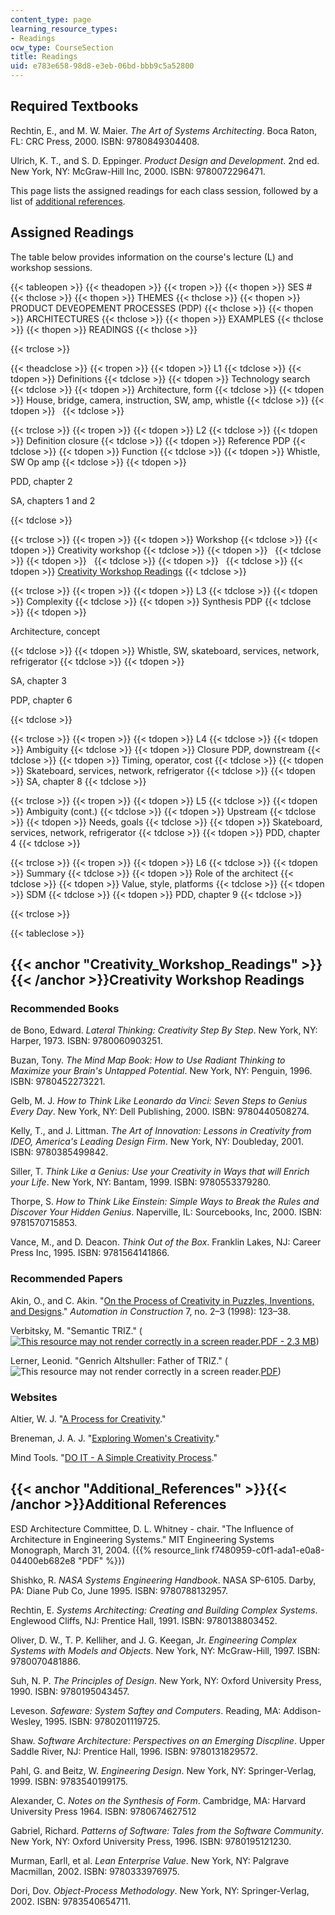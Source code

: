 ```yaml
---
content_type: page
learning_resource_types:
- Readings
ocw_type: CourseSection
title: Readings
uid: e783e658-98d8-e3eb-06bd-bbb9c5a52800
---
```


Required Textbooks
------------------

Rechtin, E., and M. W. Maier. _The Art of Systems Architecting_. Boca Raton, FL: CRC Press, 2000. ISBN: 9780849304408.

Ulrich, K. T., and S. D. Eppinger. _Product Design and Development_. 2nd ed. New York, NY: McGraw-Hill Inc, 2000. ISBN: 9780072296471.

This page lists the assigned readings for each class session, followed by a list of [additional references](#Additional_References).

Assigned Readings
-----------------

The table below provides information on the course's lecture (L) and workshop sessions.

{{< tableopen >}}
{{< theadopen >}}
{{< tropen >}}
{{< thopen >}}
SES #
{{< thclose >}}
{{< thopen >}}
THEMES
{{< thclose >}}
{{< thopen >}}
PRODUCT DEVEOPEMENT PROCESSES (PDP)
{{< thclose >}}
{{< thopen >}}
ARCHITECTURES
{{< thclose >}}
{{< thopen >}}
EXAMPLES
{{< thclose >}}
{{< thopen >}}
READINGS
{{< thclose >}}

{{< trclose >}}

{{< theadclose >}}
{{< tropen >}}
{{< tdopen >}}
L1
{{< tdclose >}}
{{< tdopen >}}
Definitions
{{< tdclose >}}
{{< tdopen >}}
Technology search
{{< tdclose >}}
{{< tdopen >}}
Architecture, form
{{< tdclose >}}
{{< tdopen >}}
House, bridge, camera, instruction, SW, amp, whistle
{{< tdclose >}}
{{< tdopen >}}
 
{{< tdclose >}}

{{< trclose >}}
{{< tropen >}}
{{< tdopen >}}
L2
{{< tdclose >}}
{{< tdopen >}}
Definition closure
{{< tdclose >}}
{{< tdopen >}}
Reference PDP
{{< tdclose >}}
{{< tdopen >}}
Function
{{< tdclose >}}
{{< tdopen >}}
Whistle, SW Op amp
{{< tdclose >}}
{{< tdopen >}}


PDD, chapter 2

SA, chapters 1 and 2


{{< tdclose >}}

{{< trclose >}}
{{< tropen >}}
{{< tdopen >}}
Workshop
{{< tdclose >}}
{{< tdopen >}}
Creativity workshop
{{< tdclose >}}
{{< tdopen >}}
 
{{< tdclose >}}
{{< tdopen >}}
 
{{< tdclose >}}
{{< tdopen >}}
 
{{< tdclose >}}
{{< tdopen >}}
[Creativity Workshop Readings](#Creativity_Workshop_Readings)
{{< tdclose >}}

{{< trclose >}}
{{< tropen >}}
{{< tdopen >}}
L3
{{< tdclose >}}
{{< tdopen >}}
Complexity
{{< tdclose >}}
{{< tdopen >}}
Synthesis PDP
{{< tdclose >}}
{{< tdopen >}}


Architecture, concept


{{< tdclose >}}
{{< tdopen >}}
Whistle, SW, skateboard, services, network, refrigerator
{{< tdclose >}}
{{< tdopen >}}


SA, chapter 3

PDP, chapter 6


{{< tdclose >}}

{{< trclose >}}
{{< tropen >}}
{{< tdopen >}}
L4
{{< tdclose >}}
{{< tdopen >}}
Ambiguity
{{< tdclose >}}
{{< tdopen >}}
Closure PDP, downstream
{{< tdclose >}}
{{< tdopen >}}
Timing, operator, cost
{{< tdclose >}}
{{< tdopen >}}
Skateboard, services, network, refrigerator
{{< tdclose >}}
{{< tdopen >}}
SA, chapter 8
{{< tdclose >}}

{{< trclose >}}
{{< tropen >}}
{{< tdopen >}}
L5
{{< tdclose >}}
{{< tdopen >}}
Ambiguity (cont.)
{{< tdclose >}}
{{< tdopen >}}
Upstream
{{< tdclose >}}
{{< tdopen >}}
Needs, goals
{{< tdclose >}}
{{< tdopen >}}
Skateboard, services, network, refrigerator
{{< tdclose >}}
{{< tdopen >}}
PDD, chapter 4
{{< tdclose >}}

{{< trclose >}}
{{< tropen >}}
{{< tdopen >}}
L6
{{< tdclose >}}
{{< tdopen >}}
Summary
{{< tdclose >}}
{{< tdopen >}}
Role of the architect
{{< tdclose >}}
{{< tdopen >}}
Value, style, platforms
{{< tdclose >}}
{{< tdopen >}}
SDM
{{< tdclose >}}
{{< tdopen >}}
PDD, chapter 9
{{< tdclose >}}

{{< trclose >}}

{{< tableclose >}}

{{< anchor "Creativity_Workshop_Readings" >}}{{< /anchor >}}Creativity Workshop Readings
----------------------------------------------------------------------------------------

### Recommended Books

de Bono, Edward. _Lateral Thinking: Creativity Step By Step_. New York, NY: Harper, 1973. ISBN: 9780060903251.

Buzan, Tony. _The Mind Map Book: How to Use Radiant Thinking to Maximize your Brain's Untapped Potential_. New York, NY: Penguin, 1996. ISBN: 9780452273221.

Gelb, M. J. _How to Think Like Leonardo da Vinci: Seven Steps to Genius Every Day_. New York, NY: Dell Publishing, 2000. ISBN: 9780440508274.

Kelly, T., and J. Littman. _The Art of Innovation: Lessons in Creativity from IDEO, America's Leading Design Firm_. New York, NY: Doubleday, 2001. ISBN: 9780385499842.

Siller, T. _Think Like a Genius: Use your Creativity in Ways that will Enrich your Life_. New York, NY: Bantam, 1999. ISBN: 9780553379280.

Thorpe, S. _How to Think Like Einstein: Simple Ways to Break the Rules and Discover Your Hidden Genius_. Naperville, IL: Sourcebooks, Inc, 2000. ISBN: 9781570715853.

Vance, M., and D. Deacon. _Think Out of the Box_. Franklin Lakes, NJ: Career Press Inc, 1995. ISBN: 9781564141866.

### Recommended Papers

Akin, O., and C. Akin. "[On the Process of Creativity in Puzzles, Inventions, and Designs](http://dx.doi.org/10.1016/S0926-5805(97)00057-5)." _Automation in Construction_ 7, no. 2–3 (1998): 123–38.

Verbitsky, M. "Semantic TRIZ." ([![This resource may not render correctly in a screen reader.](/images/inacessible.gif)PDF - 2.3 MB](https://pdfs.semanticscholar.org/a3fe/e18cae12fb8a57a966442fbf40e387d0fc98.pdf?_ga=2.9647862.237155237.1566834416-159250059.1566239404))

Lerner, Leonid. "Genrich Altshuller: Father of TRIZ." (![This resource may not render correctly in a screen reader.](/images/inacessible.gif)[PDF](http://www.aitriz.org/articles/TRIZFeatures/30383039-4D6973687261.pdf))

### Websites

Altier, W. J. "[A Process for Creativity](http://www.winstonbrill.com/bril001/html/article_index/articles/1-50/article22_body.html)."

Breneman, J. A. J. "[Exploring Women's Creativity](http://web.archive.org/web/20170813083913/http://www.womenfolk.com/creativity/)."

Mind Tools. "[DO IT - A Simple Creativity Process](http://www.mindtools.com/pages/article/newCT_09.htm)."

{{< anchor "Additional_References" >}}{{< /anchor >}}Additional References
--------------------------------------------------------------------------

ESD Architecture Committee, D. L. Whitney - chair. "The Influence of Architecture in Engineering Systems." MIT Engineering Systems Monograph, March 31, 2004. ({{% resource_link f7480959-c0f1-ada1-e0a8-04400eb682e8 "PDF" %}})

Shishko, R. _NASA Systems Engineering Handbook_. NASA SP-6105. Darby, PA: Diane Pub Co, June 1995. ISBN: 9780788132957.

Rechtin, E. _Systems Architecting: Creating and Building Complex Systems_. Englewood Cliffs, NJ: Prentice Hall, 1991. ISBN: 9780138803452.

Oliver, D. W., T. P. Kelliher, and J. G. Keegan, Jr. _Engineering Complex Systems with Models and Objects_. New York, NY: McGraw-Hill, 1997. ISBN: 9780070481886.

Suh, N. P. _The Principles of Design_. New York, NY: Oxford University Press, 1990. ISBN: 9780195043457.

Leveson. _Safeware: System Saftey and Computers_. Reading, MA: Addison-Wesley, 1995. ISBN: 9780201119725.

Shaw. _Software Architecture: Perspectives on an Emerging Discpline_. Upper Saddle River, NJ: Prentice Hall, 1996. ISBN: 9780131829572.

Pahl, G. and Beitz, W. _Engineering Design_. New York, NY: Springer-Verlag, 1999. ISBN: 9783540199175.

Alexander, C. _Notes on the Synthesis of Form_. Cambridge, MA: Harvard University Press 1964. ISBN: 9780674627512

Gabriel, Richard. _Patterns of Software: Tales from the Software Community_. New York, NY: Oxford University Press, 1996. ISBN: 9780195121230.

Murman, Earll, et al. _Lean Enterprise Value_. New York, NY: Palgrave Macmillan, 2002. ISBN: 9780333976975.

Dori, Dov. _Object-Process Methodology_. New York, NY: Springer-Verlag, 2002. ISBN: 9783540654711.
